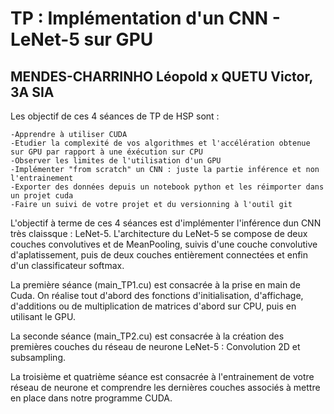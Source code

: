 # TP : Implémentation d'un CNN - LeNet-5 sur GPU

## MENDES-CHARRINHO Léopold x QUETU Victor, 3A SIA

Les objectif de ces 4 séances de TP de HSP sont :

    -Apprendre à utiliser CUDA
    -Etudier la complexité de vos algorithmes et l'accélération obtenue sur GPU par rapport à une éxécution sur CPU
    -Observer les limites de l'utilisation d'un GPU
    -Implémenter "from scratch" un CNN : juste la partie inférence et non l'entrainement
    -Exporter des données depuis un notebook python et les réimporter dans un projet cuda
    -Faire un suivi de votre projet et du versionning à l'outil git
   
L'objectif à terme de ces 4 séances est d'implémenter l'inférence dun CNN très claissque : LeNet-5. L'architecture du LeNet-5 se compose de deux couches convolutives et de MeanPooling, suivis d'une couche convolutive d'aplatissement, puis de deux couches entièrement connectées et enfin d'un classificateur softmax.

La première séance (main_TP1.cu) est consacrée à la prise en main de Cuda. On réalise tout d'abord des fonctions d'initialisation, d'affichage, d'additions ou de multiplication de matrices d'abord sur CPU, puis en utilisant le GPU.

La seconde séance (main_TP2.cu) est consacrée à la création des premières couches du réseau de neurone LeNet-5 : Convolution 2D et subsampling.

La troisième et quatrième séance est consacrée à l'entrainement de votre réseau de neurone et comprendre les dernières couches associés à mettre en place dans notre programme CUDA.

